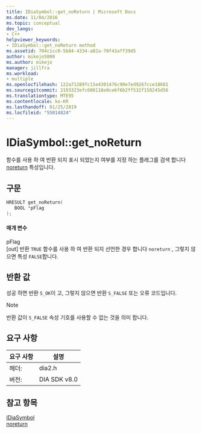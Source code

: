 ```yaml
---
title: IDiaSymbol::get_noReturn | Microsoft Docs
ms.date: 11/04/2016
ms.topic: conceptual
dev_langs:
- C++
helpviewer_keywords:
- IDiaSymbol::get_noReturn method
ms.assetid: 704c1cc0-5b84-4334-a02a-70f43aff39d5
author: mikejo5000
ms.author: mikejo
manager: jillfra
ms.workload:
- multiple
ms.openlocfilehash: 122a71289fc11e4301476c90e7ed9267cce18681
ms.sourcegitcommit: 2193323efc608118e0ce6f6b2ff532f158245d56
ms.translationtype: MTE95
ms.contentlocale: ko-KR
ms.lasthandoff: 01/25/2019
ms.locfileid: "55014824"
---
```

# <a name="idiasymbolgetnoreturn"></a>IDiaSymbol::get_noReturn
함수를 사용 하 여 반환 되지 표시 되었는지 여부를 지정 하는 플래그를 검색 합니다 [noreturn](/cpp/cpp/noreturn) 특성입니다.  
  
## <a name="syntax"></a>구문  
  
```C++  
HRESULT get_noReturn(  
   BOOL *pFlag  
);  
```  
  
#### <a name="parameters"></a>매개 변수  
 pFlag  
 [out] 반환 `TRUE` 함수를 사용 하 여 반환 되지 선언한 경우 합니다 `noreturn` , 그렇지 않으면 특성 `FALSE`합니다.  
  
## <a name="return-value"></a>반환 값  
 성공 하면 반환 `S_OK`이 고, 그렇지 않으면 반환 `S_FALSE` 또는 오류 코드입니다.  
  
> [!NOTE]
>  반환 값이 `S_FALSE` 속성 기호를 사용할 수 없는 것을 의미 합니다.  
  
## <a name="requirements"></a>요구 사항  
  
|요구 사항|설명|  
|-----------------|-----------------|  
|헤더:|dia2.h|  
|버전:|DIA SDK v8.0|  
  
## <a name="see-also"></a>참고 항목  
 [IDiaSymbol](../../debugger/debug-interface-access/idiasymbol.md)   
 [noreturn](/cpp/cpp/noreturn)